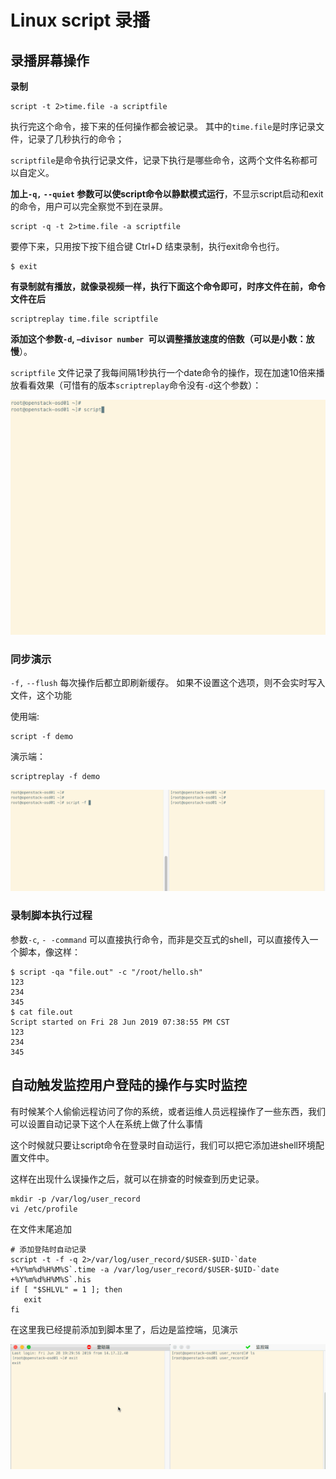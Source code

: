 # **Linux script 录播**

## **录播屏幕操作**

**录制**

```
script -t 2>time.file -a scriptfile
```

执行完这个命令，接下来的任何操作都会被记录。
其中的`time.file`是时序记录文件，记录了几秒执行的命令；

`scriptfile`是命令执行记录文件，记录下执行是哪些命令，这两个文件名称都可以自定义。

**加上`-q,` `--quiet` 参数可以使script命令以静默模式运行**，不显示script启动和exit的命令，用户可以完全察觉不到在录屏。

```
script -q -t 2>time.file -a scriptfile
```

要停下来，只用按下按下组合键 Ctrl+D 结束录制，执行exit命令也行。

```
$ exit
```

**有录制就有播放，就像录视频一样，执行下面这个命令即可，时序文件在前，命令文件在后**

```
scriptreplay time.file scriptfile
```

**添加这个参数`-d`, `–divisor number `可以调整播放速度的倍数（可以是小数：放慢**）。

`scriptfile` 文件记录了我每间隔1秒执行一个date命令的操作，现在加速10倍来播放看看效果（可惜有的版本`scriptreplay`命令没有`-d`这个参数）：

![Alt Image Text](../images/chap8_9_1.gif "Body image")

### **同步演示**

`-f,` `--flush` 每次操作后都立即刷新缓存。 如果不设置这个选项，则不会实时写入文件，这个功能

使用端:

```
script -f demo
```

演示端：

```
scriptreplay -f demo
```

![Alt Image Text](../images/chap8_9_2.gif "Body image")

### **录制脚本执行过程**

参数`-c`, `- -command` 可以直接执行命令，而非是交互式的shell，可以直接传入一个脚本，像这样：

```
$ script -qa "file.out" -c "/root/hello.sh" 
123
234
345
$ cat file.out 
Script started on Fri 28 Jun 2019 07:38:55 PM CST
123
234
345
```

## **自动触发监控用户登陆的操作与实时监控**

有时候某个人偷偷远程访问了你的系统，或者运维人员远程操作了一些东西，我们可以设置自动记录下这个人在系统上做了什么事情

这个时候就只要让script命令在登录时自动运行，我们可以把它添加进shell环境配置文件中。

这样在出现什么误操作之后，就可以在排查的时候查到历史记录。

```
mkdir -p /var/log/user_record
vi /etc/profile
```

在文件末尾追加

```
# 添加登陆时自动记录
script -t -f -q 2>/var/log/user_record/$USER-$UID-`date +%Y%m%d%H%M%S`.time -a /var/log/user_record/$USER-$UID-`date +%Y%m%d%H%M%S`.his
if [ "$SHLVL" = 1 ]; then
   exit
fi
```

在这里我已经提前添加到脚本里了，后边是监控端，见演示

![Alt Image Text](../images/chap8_9_3.gif "Body image")